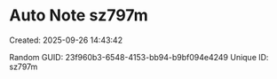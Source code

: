 ﻿# Auto Note sz797m
Created: 2025-09-26 14:43:42

Random GUID: 23f960b3-6548-4153-bb94-b9bf094e4249
Unique ID: sz797m
